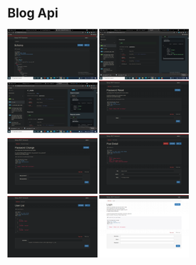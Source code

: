 # Blog Api


<img align="" src="assets/images/Schema.png" width="40%" height="40%" />
<img align="" src="assets/images/Redoc1.png" width="40%" height="40%" />
<img align="" src="assets/images/Redoc2.png" width="40%" height="40%" />
<img align="" src="assets/images/PasswordReset.png" width="40%" height="40%" />
<img align="" src="assets/images/PasswordChange.png" width="40%" height="40%" />
<img align="" src="assets/images/PostDetail.png" width="40%" height="40%" />
<img align="" src="assets/images/UserList.png" width="40%" height="40%" />
<img align="" src="assets/images/api-login.png" width="40%" height="40%" />
